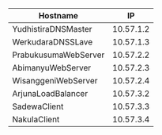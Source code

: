 |Hostname|IP|
|--------|--|
|YudhistiraDNSMaster|10.57.1.2|
|WerkudaraDNSSLave|10.57.1.3|
|PrabukusumaWebServer|10.57.2.2|
|AbimanyuWebServer|10.57.2.3|
|WisanggeniWebServer|10.57.2.4|
|ArjunaLoadBalancer|10.57.3.2|
|SadewaClient|10.57.3.3|
|NakulaClient|10.57.3.4|